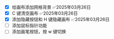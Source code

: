 
- [x] 给画布添加网格背景 ✅2025年03月26日
- [x] C 键清空画布 ✅2025年03月26日
- [x] 添加隐藏按钮和 H 键隐藏画布 ✅2025年03月26日
- [ ] 添加鼠标指针功能
- [ ] 添加画笔按钮，按 w 键切换
